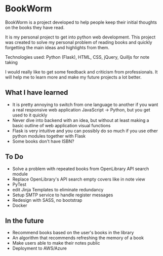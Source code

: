 # BookWorm
BookWorm is a project developed to help people keep their initial thoughts on the books they have read. 

It is my personal project to get into python web development. This project was created to solve my personal problem of reading books
and quickly forgetting the main ideas and highlights from them. 

Technologies used: Python (Flask), HTML, CSS, jQuery, Quilljs for note taking

I would really like to get some feedback and criticism from professionals. It will help me to learn more and make my future
projects a lot better.

<h2>What I have learned</h2>
<ul>
  <li>It is pretty annoying to switch from one language to another if you want a real responsive web application JavaScript -> Python, but you get used to it quickly</li>
  <li>Never dive into backend with an idea, but without at least making a basic outline of web application visual functions</li>
  <li>Flask is very intuitive and you can possibly do so much if you use other python modules together with Flask</li>
  <li>Some books don't have ISBN?</li>
</ul>

<h2>To Do</h2>
<ul>
  <li>Solve a problem with repeated books from OpenLibrary API search module</li>
  <li>Replace OpenLibrary's API search empty covers like in note view</li>
  <li>PyTest</li>
  <li>edit Jinja Templates to eliminate redundancy</li>
  <li>Setup SMTP service to handle register messages</li>
  <li>Redesign with SASS, no bootstrap</li>
  <li>Docker</li>
</ul>

<h2>In the future</h2>
<ul>
  <li>Recommend books based on the user's books in the library</li>
  <li>An algorithm that recommends refreshing the memory of a book</li>
  <li>Make users able to make their notes public</li>
  <li>Deployment to AWS/Azure</li>
</ul>
